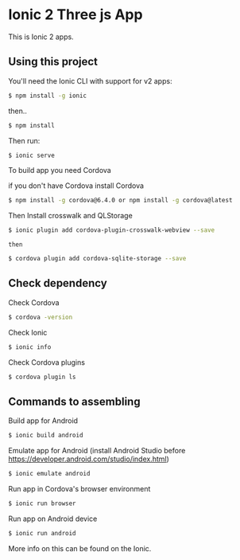 Ionic 2 Three js  App
=====================

This is Ionic 2 apps.

## Using this project

You'll need the Ionic CLI with support for v2 apps:

```bash
$ npm install -g ionic
```
then..
```bash
$ npm install
```
Then run:

```bash
$ ionic serve 
```

To build app you need Cordova 

if you don't have Cordova install Cordova
```bash
$ npm install -g cordova@6.4.0 or npm install -g cordova@latest 
```
Then
Install crosswalk and QLStorage
```bash
$ ionic plugin add cordova-plugin-crosswalk-webview --save
```
	then
```bash	
$ cordova plugin add cordova-sqlite-storage --save
```

## Check dependency
Check Cordova
```bash
$ cordova -version
```

Check Ionic
```bash
$ ionic info
```
Check Cordova plugins
```bash
$ cordova plugin ls
```
## Commands to assembling
Build app for Android
```bash
$ ionic build android
```
Emulate app for Android (install Android Studio before https://developer.android.com/studio/index.html)
```bash
$ ionic emulate android
```
Run app in Cordova's browser environment
```bash
$ ionic run browser
```
Run app on Android device
```bash
$ ionic run android
```
More info on this can be found on the Ionic.

